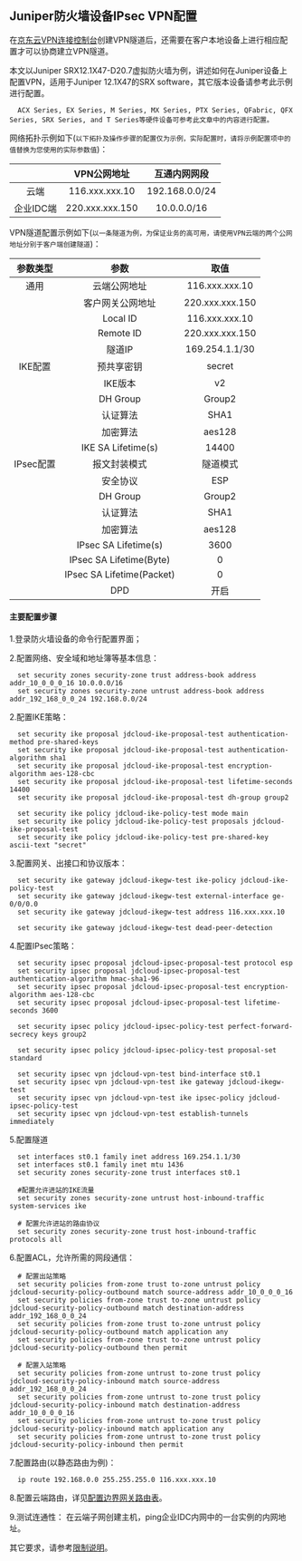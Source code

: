 ## Juniper防火墙设备IPsec VPN配置
在[京东云VPN连接控制台](https://cns-console.jdcloud.com/host/vpnConnection/list)创建VPN隧道后，还需要在客户本地设备上进行相应配置才可以协商建立VPN隧道。

本文以Juniper SRX12.1X47-D20.7虚拟防火墙为例，讲述如何在Juniper设备上配置VPN，适用于Juniper 12.1X47的SRX software，其它版本设备请参考此示例进行配置。
```
  ACX Series, EX Series, M Series, MX Series, PTX Series, QFabric, QFX Series, SRX Series, and T Series等硬件设备可参考此文章中的内容进行配置。
```

网络拓扑示例如下(``以下拓扑及操作步骤的配置仅为示例，实际配置时，请将示例配置项中的值替换为您使用的实际参数值``)：

|  | VPN公网地址 | 互通内网网段 |
|:---:|:---:|:---:|
| 云端 | 116.xxx.xxx.10 | 192.168.0.0/24 |
| 企业IDC端 | 220.xxx.xxx.150 | 10.0.0.0/16 |

VPN隧道配置示例如下(``以一条隧道为例，为保证业务的高可用，请使用VPN云端的两个公网地址分别于客户端创建隧道``)：

| 参数类型 | 参数 | 取值 |
|:---:|:---:|:---:|
| 通用 | 云端公网地址 | 116.xxx.xxx.10 |
|  | 客户网关公网地址 | 220.xxx.xxx.150 |
|  | Local ID | 116.xxx.xxx.10 |
|  | Remote ID | 220.xxx.xxx.150 |
|  | 隧道IP | 169.254.1.1/30 |
| IKE配置 | 预共享密钥 | secret |
|  | IKE版本 | v2 |
|  | DH Group | Group2 |
|  | 认证算法 | SHA1 |
|  | 加密算法 | aes128 |
|  | IKE SA Lifetime(s) | 14400 |
| IPsec配置 | 报文封装模式 | 隧道模式 |
|  | 安全协议 | ESP |
|  | DH Group | Group2 |
|  | 认证算法 | SHA1 |
|  | 加密算法 | aes128 |
|  | IPsec SA Lifetime(s) | 3600 |
|  | IPsec SA Lifetime(Byte) | 0 |
|  | IPsec SA Lifetime(Packet) | 0 |
|  | DPD | 开启 |

#### 主要配置步骤
1.登录防火墙设备的命令行配置界面；

2.配置网络、安全域和地址簿等基本信息：
```shell
  set security zones security-zone trust address-book address addr_10_0_0_0_16 10.0.0.0/16
  set security zones security-zone untrust address-book address addr_192_168_0_0_24 192.168.0.0/24
```

2.配置IKE策略：
```shell
  set security ike proposal jdcloud-ike-proposal-test authentication-method pre-shared-keys
  set security ike proposal jdcloud-ike-proposal-test authentication-algorithm sha1
  set security ike proposal jdcloud-ike-proposal-test encryption-algorithm aes-128-cbc
  set security ike proposal jdcloud-ike-proposal-test lifetime-seconds 14400
  set security ike proposal jdcloud-ike-proposal-test dh-group group2

  set security ike policy jdcloud-ike-policy-test mode main
  set security ike policy jdcloud-ike-policy-test proposals jdcloud-ike-proposal-test
  set security ike policy jdcloud-ike-policy-test pre-shared-key ascii-text "secret"
```

3.配置网关、出接口和协议版本：
```shell
  set security ike gateway jdcloud-ikegw-test ike-policy jdcloud-ike-policy-test
  set security ike gateway jdcloud-ikegw-test external-interface ge-0/0/0.0
  set security ike gateway jdcloud-ikegw-test address 116.xxx.xxx.10

  set security ike gateway jdcloud-ikegw-test dead-peer-detection
```

4.配置IPsec策略：
```shell
  set security ipsec proposal jdcloud-ipsec-proposal-test protocol esp
  set security ipsec proposal jdcloud-ipsec-proposal-test authentication-algorithm hmac-sha1-96
  set security ipsec proposal jdcloud-ipsec-proposal-test encryption-algorithm aes-128-cbc
  set security ipsec proposal jdcloud-ipsec-proposal-test lifetime-seconds 3600

  set security ipsec policy jdcloud-ipsec-policy-test perfect-forward-secrecy keys group2

  set security ipsec policy jdcloud-ipsec-policy-test proposal-set standard

  set security ipsec vpn jdcloud-vpn-test bind-interface st0.1
  set security ipsec vpn jdcloud-vpn-test ike gateway jdcloud-ikegw-test
  set security ipsec vpn jdcloud-vpn-test ike ipsec-policy jdcloud-ipsec-policy-test
  set security ipsec vpn jdcloud-vpn-test establish-tunnels immediately
```

5.配置隧道
```shell
  set interfaces st0.1 family inet address 169.254.1.1/30
  set interfaces st0.1 family inet mtu 1436
  set security zones security-zone trust interfaces st0.1

  #配置允许进站的IKE流量
  set security zones security-zone untrust host-inbound-traffic system-services ike

  # 配置允许进站的路由协议
  set security zones security-zone trust host-inbound-traffic protocols all
```

6.配置ACL，允许所需的网段通信：
```shell
  # 配置出站策略
  set security policies from-zone trust to-zone untrust policy jdcloud-security-policy-outbound match source-address addr_10_0_0_0_16
  set security policies from-zone trust to-zone untrust policy jdcloud-security-policy-outbound match destination-address addr_192_168_0_0_24
  set security policies from-zone trust to-zone untrust policy jdcloud-security-policy-outbound match application any
  set security policies from-zone trust to-zone untrust policy jdcloud-security-policy-outbound then permit

  # 配置入站策略
  set security policies from-zone untrust to-zone trust policy jdcloud-security-policy-inbound match source-address addr_192_168_0_0_24
  set security policies from-zone untrust to-zone trust policy jdcloud-security-policy-inbound match destination-address addr_10_0_0_0_16
  set security policies from-zone untrust to-zone trust policy jdcloud-security-policy-inbound match application any
  set security policies from-zone untrust to-zone trust policy jdcloud-security-policy-inbound then permit
```

7.配置路由(以静态路由为例)：
```shell
  ip route 192.168.0.0 255.255.255.0 116.xxx.xxx.10
```

8.配置云端路由，详见[配置边界网关路由表](../../Operation-Guide/Route-Management/Border-Gateway-Route-Configuration.md)。

9.测试连通性：
在云端子网创建主机，ping企业IDC内网中的一台实例的内网地址。

其它要求，请参考[限制说明](../../Introduction/Restrictions.md)。
